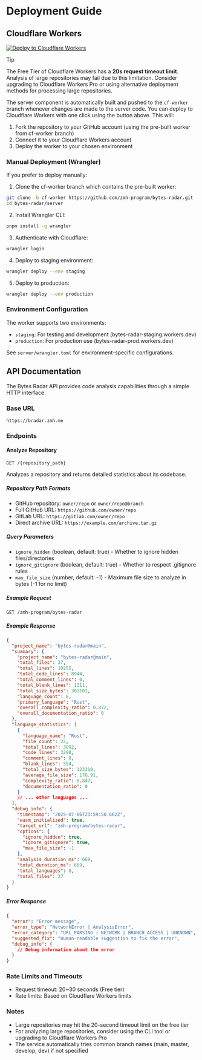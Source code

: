 # Deployment Guide

## Cloudflare Workers

[![Deploy to Cloudflare Workers](https://deploy.workers.cloudflare.com/button.svg)](https://deploy.workers.cloudflare.com/?url=https://github.com/zmh-program/bytes-radar)

> [!TIP]
> The Free Tier of Cloudflare Workers has a **20s request timeout limit**. Analysis of large repositories may fail due to this limitation. Consider upgrading to Cloudflare Workers Pro or using alternative deployment methods for processing large repositories.

The server component is automatically built and pushed to the `cf-worker` branch whenever changes are made to the server code. You can deploy to Cloudflare Workers with one click using the button above. This will:

1. Fork the repository to your GitHub account (using the pre-built worker from cf-worker branch)
2. Connect it to your Cloudflare Workers account
3. Deploy the worker to your chosen environment

### Manual Deployment (Wrangler)

If you prefer to deploy manually:

1. Clone the cf-worker branch which contains the pre-built worker:

```bash
git clone -b cf-worker https://github.com/zmh-program/bytes-radar.git
cd bytes-radar/server
```

2. Install Wrangler CLI:

```bash
pnpm install -g wrangler
```

3. Authenticate with Cloudflare:

```bash
wrangler login
```

4. Deploy to staging environment:

```bash
wrangler deploy --env staging
```

5. Deploy to production:

```bash
wrangler deploy --env production
```

### Environment Configuration

The worker supports two environments:

- `staging`: For testing and development (bytes-radar-staging.workers.dev)
- `production`: For production use (bytes-radar-prod.workers.dev)

See `server/wrangler.toml` for environment-specific configurations.

## API Documentation

The Bytes Radar API provides code analysis capabilities through a simple HTTP interface.

### Base URL

```
https://bradar.zmh.me
```

### Endpoints

#### Analyze Repository

```http
GET /{repository_path}
```

Analyzes a repository and returns detailed statistics about its codebase.

##### Repository Path Formats

- GitHub repository: `owner/repo` or `owner/repo@branch`
- Full GitHub URL: `https://github.com/owner/repo`
- GitLab URL: `https://gitlab.com/owner/repo`
- Direct archive URL: `https://example.com/archive.tar.gz`

##### Query Parameters

- `ignore_hidden` (boolean, default: true) - Whether to ignore hidden files/directories
- `ignore_gitignore` (boolean, default: true) - Whether to respect .gitignore rules
- `max_file_size` (number, default: -1) - Maximum file size to analyze in bytes (-1 for no limit)

##### Example Request

```http
GET /zmh-program/bytes-radar
```

##### Example Response

```json
{
  "project_name": "bytes-radar@main",
  "summary": {
    "project_name": "bytes-radar@main",
    "total_files": 37,
    "total_lines": 10255,
    "total_code_lines": 8944,
    "total_comment_lines": 0,
    "total_blank_lines": 1311,
    "total_size_bytes": 303101,
    "language_count": 8,
    "primary_language": "Rust",
    "overall_complexity_ratio": 0.872,
    "overall_documentation_ratio": 0
  },
  "language_statistics": [
    {
      "language_name": "Rust",
      "file_count": 22,
      "total_lines": 3892,
      "code_lines": 3298,
      "comment_lines": 0,
      "blank_lines": 594,
      "total_size_bytes": 123310,
      "average_file_size": 176.91,
      "complexity_ratio": 0.847,
      "documentation_ratio": 0
    }
    // ... other languages ...
  ],
  "debug_info": {
    "timestamp": "2025-07-06T23:59:50.662Z",
    "wasm_initialized": true,
    "target_url": "zmh-program/bytes-radar",
    "options": {
      "ignore_hidden": true,
      "ignore_gitignore": true,
      "max_file_size": -1
    },
    "analysis_duration_ms": 669,
    "total_duration_ms": 669,
    "total_languages": 8,
    "total_files": 37
  }
}
```

##### Error Response

```json
{
  "error": "Error message",
  "error_type": "NetworkError | AnalysisError",
  "error_category": "URL_PARSING | NETWORK | BRANCH_ACCESS | UNKNOWN",
  "suggested_fix": "Human-readable suggestion to fix the error",
  "debug_info": {
    // Debug information about the error
  }
}
```

### Rate Limits and Timeouts

- Request timeout: 20~30 seconds (Free tier)
- Rate limits: Based on Cloudflare Workers limits

### Notes

- Large repositories may hit the 20-second timeout limit on the free tier
- For analyzing large repositories, consider using the CLI tool or upgrading to Cloudflare Workers Pro
- The service automatically tries common branch names (main, master, develop, dev) if not specified
